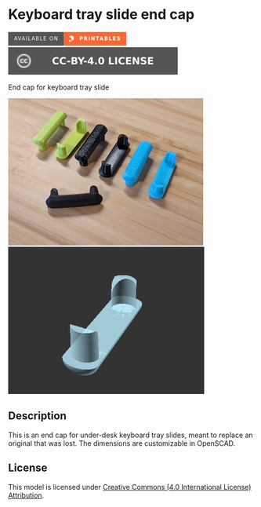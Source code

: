# Keyboard tray slide end cap

[![Available on Printables][printables-badge]][printables-model]
[![CC-BY-4.0 license][license-badge]][license]

End cap for keyboard tray slide

![Photo](images/readme/photo.jpg)
![Model render](images/readme/demo.png)

## Description

This is an end cap for under-desk keyboard tray slides, meant to replace an
original that was lost. The dimensions are customizable in OpenSCAD.

## License

This model is licensed under [Creative Commons (4.0 International License) Attribution][license].


[license]: http://creativecommons.org/licenses/by/4.0/
[license-badge]: /_static/license-badge-cc-by-4.0.svg
[printables-badge]: /_static/printables-badge.png
[printables-model]: https://www.printables.com/model/628936
